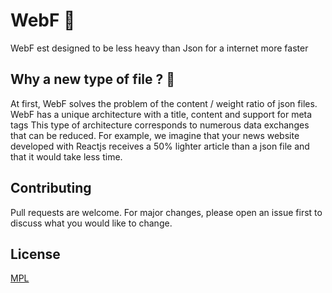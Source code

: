 # WebF 🚀

WebF est designed to be less heavy than Json for a internet more faster

## Why a new type of file ? 🤔
At first, WebF solves the problem of the content / weight ratio of json files.  
WebF has a unique architecture with a title, content and support for meta tags
This type of architecture corresponds to numerous data exchanges that can be reduced.
For example, we imagine that your news website developed with Reactjs receives a 50% lighter article than a json file and that it would take less time.

## Contributing
Pull requests are welcome. For major changes, please open an issue first to discuss what you would like to change.

## License
[MPL](https://choosealicense.com/licenses/mpl-2.0/)